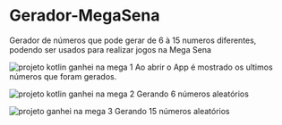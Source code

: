 # Gerador-MegaSena
Gerador de números que pode gerar de 6 à 15 numeros diferentes, podendo ser usados para realizar jogos na Mega Sena

![projeto kotlin ganhei na mega 1](https://github.com/HenriqueBorgesProg/Gerador-MegaSena/assets/159716839/fbfd2de4-2113-4d29-97d8-e06317b4a45f)
Ao abrir o App é mostrado os ultimos números que foram gerados.

![projeto kotlin ganhei na mega 2](https://github.com/HenriqueBorgesProg/Gerador-MegaSena/assets/159716839/da6dbb45-122e-4739-9ff3-646b297d0815)
Gerando 6 números aleatórios

![projeto ganhei na mega 3](https://github.com/HenriqueBorgesProg/Gerador-MegaSena/assets/159716839/73acc931-a35e-4d83-a15f-aa3586465984)
Gerando 15 números aleatórios
